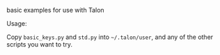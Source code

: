 basic examples for use with Talon

Usage:

Copy `basic_keys.py` and `std.py` into `~/.talon/user`, and any of the other scripts you want to try.
